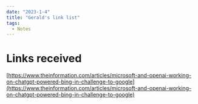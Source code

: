 ```yaml
---
date: "2023-1-4"
title: "Gerald's link list"
tags: 
  - Notes
---
```


# Links received 

[https://www.theinformation.com/articles/microsoft-and-openai-working-on-chatgpt-powered-bing-in-challenge-to-google](https://www.theinformation.com/articles/microsoft-and-openai-working-on-chatgpt-powered-bing-in-challenge-to-google)  
 
